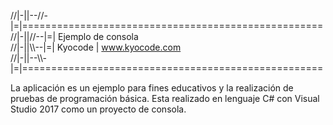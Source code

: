 //|-||--//-|=|====================================================  
//|-||//--|=| Ejemplo de consola  
//|-||\\\\--|=| Kyocode | www.kyocode.com  
//|-||--\\\\-|=|====================================================  

La aplicación es un ejemplo para fines educativos y la realización de pruebas de programación básica.
Esta realizado en lenguaje C# con Visual Studio 2017 como un proyecto de consola.
